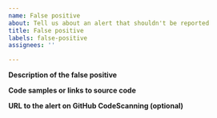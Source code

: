 ```yaml
---
name: False positive
about: Tell us about an alert that shouldn't be reported
title: False positive
labels: false-positive
assignees: ''

---
```


**Description of the false positive**

<!-- Please explain briefly why you think it shouldn't be included. -->

**Code samples or links to source code**

<!--
For open source code: file links with line numbers on GitHub, for example:
https://github.com/github/codeql/blob/dc440aaee6695deb0d9676b87e06ea984e1b4ae5/javascript/ql/test/query-tests/Security/CWE-078/CommandInjection/exec-sh2.js#L10

For closed source code: (redacted) code samples that illustrate the problem, for example:

```
function execSh(command, options) {
    return cp.spawn(getShell(), ["-c", command], options) // <- command line injection
};
```
-->

**URL to the alert on GitHub CodeScanning (optional)**

<!--
1. Open the project on GitHub.com.
2. Switch to the `Security` tab.
3. Browse to the alert that you would like to report.
4. Copy and paste the page URL here.
-->
